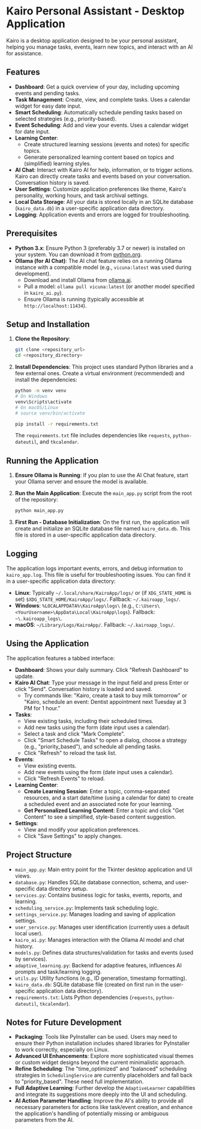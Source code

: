 # Kairo Personal Assistant - Desktop Application

Kairo is a desktop application designed to be your personal assistant, helping you manage tasks, events, learn new topics, and interact with an AI for assistance.

## Features

*   **Dashboard**: Get a quick overview of your day, including upcoming events and pending tasks.
*   **Task Management**: Create, view, and complete tasks. Uses a calendar widget for easy date input.
*   **Smart Scheduling**: Automatically schedule pending tasks based on selected strategies (e.g., priority-based).
*   **Event Scheduling**: Add and view your events. Uses a calendar widget for date input.
*   **Learning Center**:
    *   Create structured learning sessions (events and notes) for specific topics.
    *   Generate personalized learning content based on topics and (simplified) learning styles.
*   **AI Chat**: Interact with Kairo AI for help, information, or to trigger actions. Kairo can directly create tasks and events based on your conversation. Conversation history is saved.
*   **User Settings**: Customize application preferences like theme, Kairo's personality, working hours, and task archival settings.
*   **Local Data Storage**: All your data is stored locally in an SQLite database (`kairo_data.db`) in a user-specific application data directory.
*   **Logging**: Application events and errors are logged for troubleshooting.

## Prerequisites

*   **Python 3.x**: Ensure Python 3 (preferably 3.7 or newer) is installed on your system. You can download it from [python.org](https://www.python.org/).
*   **Ollama (for AI Chat)**: The AI chat feature relies on a running Ollama instance with a compatible model (e.g., `vicuna:latest` was used during development).
    *   Download and install Ollama from [ollama.ai](https://ollama.ai/).
    *   Pull a model: `ollama pull vicuna:latest` (or another model specified in `kairo_ai.py`).
    *   Ensure Ollama is running (typically accessible at `http://localhost:11434`).

## Setup and Installation

1.  **Clone the Repository**:
    ```bash
    git clone <repository_url>
    cd <repository_directory>
    ```

2.  **Install Dependencies**:
    This project uses standard Python libraries and a few external ones. Create a virtual environment (recommended) and install the dependencies:
    ```bash
    python -m venv venv
    # On Windows
    venv\Scripts\activate
    # On macOS/Linux
    # source venv/bin/activate

    pip install -r requirements.txt
    ```
    The `requirements.txt` file includes dependencies like `requests`, `python-dateutil`, and `tkcalendar`.

## Running the Application

1.  **Ensure Ollama is Running**: If you plan to use the AI Chat feature, start your Ollama server and ensure the model is available.

2.  **Run the Main Application**:
    Execute the `main_app.py` script from the root of the repository:
    ```bash
    python main_app.py
    ```

3.  **First Run - Database Initialization**:
    On the first run, the application will create and initialize an SQLite database file named `kairo_data.db`. This file is stored in a user-specific application data directory.

## Logging

The application logs important events, errors, and debug information to `kairo_app.log`. This file is useful for troubleshooting issues. You can find it in a user-specific application data directory:
*   **Linux**: Typically `~/.local/share/KairoApp/logs/` or (if `XDG_STATE_HOME` is set) `$XDG_STATE_HOME/KairoApp/logs/`. Fallback: `~/.kairoapp_logs/`.
*   **Windows**: `%LOCALAPPDATA%\KairoApp\logs\` (e.g., `C:\Users\<YourUsername>\AppData\Local\KairoApp\logs`). Fallback: `~\.kairoapp_logs\`.
*   **macOS**: `~/Library/Logs/KairoApp/`. Fallback: `~/.kairoapp_logs/`.

## Using the Application

The application features a tabbed interface:

*   **Dashboard**: Shows your daily summary. Click "Refresh Dashboard" to update.
*   **Kairo AI Chat**: Type your message in the input field and press Enter or click "Send". Conversation history is loaded and saved.
    *   Try commands like: "Kairo, create a task to buy milk tomorrow" or "Kairo, schedule an event: Dentist appointment next Tuesday at 3 PM for 1 hour."
*   **Tasks**:
    *   View existing tasks, including their scheduled times.
    *   Add new tasks using the form (date input uses a calendar).
    *   Select a task and click "Mark Complete".
    *   Click "Smart Schedule Tasks" to open a dialog, choose a strategy (e.g., "priority_based"), and schedule all pending tasks.
    *   Click "Refresh" to reload the task list.
*   **Events**:
    *   View existing events.
    *   Add new events using the form (date input uses a calendar).
    *   Click "Refresh Events" to reload.
*   **Learning Center**:
    *   **Create Learning Session**: Enter a topic, comma-separated resources, and a start date/time (using a calendar for date) to create a scheduled event and an associated note for your learning.
    *   **Get Personalized Learning Content**: Enter a topic and click "Get Content" to see a simplified, style-based content suggestion.
*   **Settings**:
    *   View and modify your application preferences.
    *   Click "Save Settings" to apply changes.

## Project Structure

*   `main_app.py`: Main entry point for the Tkinter desktop application and UI views.
*   `database.py`: Handles SQLite database connection, schema, and user-specific data directory setup.
*   `services.py`: Contains business logic for tasks, events, reports, and learning.
*   `scheduling_service.py`: Implements task scheduling logic.
*   `settings_service.py`: Manages loading and saving of application settings.
*   `user_service.py`: Manages user identification (currently uses a default local user).
*   `kairo_ai.py`: Manages interaction with the Ollama AI model and chat history.
*   `models.py`: Defines data structures/validation for tasks and events (used by services).
*   `adaptive_learning.py`: Backend for adaptive features, influences AI prompts and task/learning logging.
*   `utils.py`: Utility functions (e.g., ID generation, timestamp formatting).
*   `kairo_data.db`: SQLite database file (created on first run in the user-specific application data directory).
*   `requirements.txt`: Lists Python dependencies (`requests`, `python-dateutil`, `tkcalendar`).

## Notes for Future Development

*   **Packaging**: Tools like PyInstaller can be used. Users may need to ensure their Python installation includes shared libraries for PyInstaller to work correctly, especially on Linux.
*   **Advanced UI Enhancements**: Explore more sophisticated visual themes or custom widget designs beyond the current minimalistic approach.
*   **Refine Scheduling**: The "time_optimized" and "balanced" scheduling strategies in `SchedulingService` are currently placeholders and fall back to "priority_based". These need full implementation.
*   **Full Adaptive Learning**: Further develop the `AdaptiveLearner` capabilities and integrate its suggestions more deeply into the UI and scheduling.
*   **AI Action Parameter Handling**: Improve the AI's ability to provide all necessary parameters for actions like task/event creation, and enhance the application's handling of potentially missing or ambiguous parameters from the AI.
```
